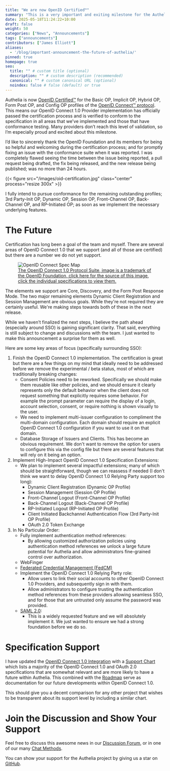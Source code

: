```yaml
---
title: "We are now OpenID Certified™"
summary: "This is a very important and exiting milestone for the Authelia project."
date: 2025-05-18T11:24:22+10:00
draft: false
weight: 50
categories: ["News", "Announcements"]
tags: ["announcements"]
contributors: ["James Elliott"]
aliases:
  - '/blog/important-announcement-the-future-of-authelia/'
pinned: true
homepage: true
seo:
  title: "" # custom title (optional)
  description: "" # custom description (recommended)
  canonical: "" # custom canonical URL (optional)
  noindex: false # false (default) or true
---
```


Authelia is now [OpenID Certified™] for the Basic OP, Implicit OP, Hybrid OP, Form Post OP, and Config OP profiles of the
[OpenID Connect™ protocol]. This means our OpenID Connect 1.0 Provider implementation has officially passed the
certification process and is verified to conform to the specification in all areas that we've implemented and those
that have conformance testing. Many providers don’t reach this level of validation, so I’m especially proud and excited
about this milestone.

I’d like to sincerely thank the OpenID Foundation and its members for being so helpful and welcoming during the
certification process; and for promptly fixing an issue with the conformance suite when it was reported. I was
completely flawed seeing the time between the issue being reported, a pull request being drafted, the fix being
released, and the new release being published; was no more than 24 hours.

{{< figure src="/images/oid-certification.jpg" class="center" process="resize 300x" >}}

I fully intend to pursue conformance for the remaining outstanding profiles; 3rd Party-Init OP, Dynamic OP,
Session OP, Front-Channel OP, Back-Channel OP, and RP-Initiated OP; as soon as we implement the necessary underlying
features.

# The Future

Certification has long been a goal of the team and myself. There are several areas of OpenID Connect 1.0 that we support
(and all of those are certified) but there are a number we do not yet support.

<figure>
  <map name="GraffleExport">
    <area coords="127,240,258,299" shape="rect" href="https://openid.net/specs/openid-connect-session-1_0.html" target="_blank">
    <area coords="385,480,465,519" shape="rect" href="https://tools.ietf.org/html/rfc7518" target="_blank">
    <area coords="250,411,346,463" shape="rect" href="https://tools.ietf.org/html/rfc7521" target="_blank">
    <area coords="465,411,570,463" shape="rect" href="https://openid.net/specs/oauth-v2-multiple-response-types-1_0.html" target="_blank">
    <area coords="358,411,453,463" shape="rect" href="https://tools.ietf.org/html/rfc7523" target="_blank">
    <area coords="149,411,238,463" shape="rect" href="https://tools.ietf.org/html/rfc6750" target="_blank">
    <area coords="42,480,121,519" shape="rect" href="https://tools.ietf.org/html/rfc7519" target="_blank">
    <area coords="129,480,202,519" shape="rect" href="https://tools.ietf.org/html/rfc7515" target="_blank">
    <area coords="298,480,377,519" shape="rect" href="https://tools.ietf.org/html/rfc7517" target="_blank">
    <area coords="211,480,290,519" shape="rect" href="https://tools.ietf.org/html/rfc7516" target="_blank">
    <area coords="473,480,569,519" shape="rect" href="https://tools.ietf.org/html/rfc7033" target="_blank">
    <area coords="42,411,137,463" shape="rect" href="https://tools.ietf.org/html/rfc6749" target="_blank">
    <area coords="93,110,224,168" shape="rect" href="https://openid.net/specs/openid-connect-core-1_0.html" target="_blank">
    <area coords="363,240,493,299" shape="rect" href="https://openid.net/specs/oauth-v2-form-post-response-mode-1_0.html" target="_blank">
    <area coords="293,110,403,168" shape="rect" href="https://openid.net/specs/openid-connect-discovery-1_0.html" target="_blank">
    <area coords="436,110,557,168" shape="rect" href="https://openid.net/specs/openid-connect-registration-1_0.html" target="_blank">
  </map>
  <img decoding="async" src="/images/oid-map.png" alt="OpenID Connect Spec Map" usemap="#GraffleExport" border="0" fetchpriority="auto" loading="lazy" class="blur-up center lazyautosizes lazyloaded">
  <figcaption class="center"><a href="https://openid.net/developers/how-connect-works/" target="_blank">The OpenID Connect 1.0 Protocol Suite, image is a trademark of the OpenID Foundation, click here for the source of this image, click the individual specifications to view them.</a></figcaption>
</figure>

The elements we support are Core, Discovery, and the Form Post Response Mode. The two major remaining elements
Dynamic Client Registration and Session Management are obvious goals. While they're not required they are certainly
useful. We're making steps towards both of these in the next release.

While we haven’t finalized the next steps, I believe the path ahead (especially around SSO) is gaining significant
clarity. That said, everything is still subject to change and discussions with the team. I just wanted to make this
announcement a surprise for them as well.

Here are some key areas of focus (specifically surrounding SSO):

1. Finish the OpenID Connect 1.0 implementation. The certification is great but there are a few things on my mind that
   ideally need to be addressed before we remove the experimental / beta status, most of which are traditionally
   breaking changes:
    - Consent Policies need to be reworked. Specifically we should make them reusable like other policies, and we should
      ensure it clearly represents only the default behavior when the client does not request something that explicitly
      requires some behavior. For example the prompt parameter can require the display of a login, account selection,
      consent, or require nothing is shown visually to the user.
    - We need to implement multi-issuer configuration to compliment the multi-domain configuration. Each domain should
      require an explicit OpenID Connect 1.0 configuration if you want to use it on that domain.
    - Database Storage of Issuers and Clients. This has become an obvious requirement. We don't want to remove the
      option for users to configure this via the config file but there are several features that will rely on it being
      an option.
2. Implement High-Impact OpenID Connect 1.0 Specification Extensions:
   - We plan to implement several impactful extensions; many of which should be straightforward, though we can reassess
     if needed (I don't think we want to delay OpenID Connect 1.0 Relying Party support too long):
       - Dynamic Client Registration (Dynamic OP Profile)
       - Session Management (Session OP Profile)
       - Front-Channel Logout (Front-Channel OP Profile)
       - Back-Channel Logout (Back-Channel OP Profile)
       - RP-Initiated Logout (RP-Initiated OP Profile)
       - Client Initiated Backchannel Authentication Flow (3rd Party-Init OP Profile)
       - OAuth 2.0 Token Exchange
3. In No Particular Order:
   - Fully implement authentication method references:
       - By allowing customized authorization policies using authentication method references we unlock a large future
         potential for Authelia and allow administrators fine-grained control over authorization.
   - WebFinger
   - [Federated Credential Management (FedCM)](https://www.w3.org/TR/fedcm/)
   - Implement the OpenID Connect 1.0 Relying Party role:
      - Allow users to link their social accounts to other OpenID Connect 1.0 Providers, and subsequently sign in with
        them.
      - Allow administrators to configure trusting the authentication method references from these providers allowing
        seamless SSO, and for those that are untrusted only assume the password was provided.
   - [SAML 2.0](https://docs.oasis-open.org/security/saml/Post2.0/sstc-saml-tech-overview-2.0.html):
      - This is a widely requested feature and we will absolutely implement it. We just wanted to ensure we had a strong
        foundation before we do so.

# Specification Support

I have updated the [OpenID Connect 1.0 Integration](../../integration/openid-connect/introduction.md) with a
[Support Chart](../../integration/openid-connect/introduction.md#support-chart) which lists a majority of the OpenID
Connect 1.0 and OAuth 2.0 specifications that are somewhat relevant and are more likely to have a future within
Authelia. This combined with the [Roadmap](../../roadmap/active/openid-connect-1.0-provider.md) serve as documentation
for our future developments within OpenID Connect 1.0.

This should give you a decent comparison for any other project that wishes to be transparent about its support level by
including a similar chart.

# Join the Discussion and Show Your Support

Feel free to discuss this awesome news in our [Discussion Forum](https://github.com/authelia/authelia/discussions/9525),
or in one of our many [Chat Methods](../../information/contact.md#chat).

You can show your support for the Authelia project by giving us a star on [GitHub](https://www.github.com/authelia/authelia).

[OpenID Certified™]: https://openid.net/certification/
[OpenID Connect™ protocol]: https://openid.net/developers/how-connect-works/
